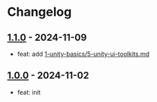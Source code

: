 # Changelog

## [1.1.0] - 2024-11-09

- feat: add [1-unity-basics/5-unity-ui-toolkits.md](https://github.com/androchentw/unity-playground/blob/main/1-unity-basics/5-unity-ui-toolkits.md)

## [1.0.0] - 2024-11-02

- feat: init

<!-- Links -->

<!-- Versions -->
[1.1.0]: https://github.com/androchentw/unity-playground/releases/tag/v1.1.0
[1.0.0]: https://github.com/androchentw/unity-playground/releases/tag/v1.0.0
